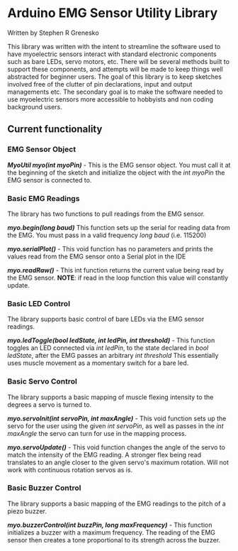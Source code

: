 # Arduino EMG Sensor Utility Library
Written by Stephen R Grenesko

This library was written with the intent to streamline the software used to have myoelectric sensors interact with standard electronic components such as bare LEDs, servo motors, etc. There will be several methods built to support these components, and attempts will be made to keep things well abstracted for beginner users. The goal of this library is to keep sketches involved free of the clutter of pin declarations, input and output managements etc. The secondary goal is to make the software needed to use myoelectric sensors more accessible to hobbyists and non coding background users.

## Current functionality

### EMG Sensor Object

***MyoUtil myo(int myoPin)*** - This is the EMG sensor object. You must call it at the beginning of the sketch and initialize the object with the *int myoPin* the EMG sensor is connected to.


### Basic EMG Readings

The library has two functions to pull readings from the EMG sensor.

***myo.begin(long baud)*** This function sets up the serial for reading data from the EMG. You must pass in a valid frequency *long baud*  (i.e. 115200) 

***myo.serialPlot()*** - This void function has no parameters and prints the values read from the EMG sensor onto a Serial plot in the IDE

***myo.readRaw()*** - This int function returns the current value being read by the EMG sensor. **NOTE**: if read in the loop function this value will constantly update.


### Basic LED Control

The library supports basic control of bare LEDs via the EMG sensor readings.

***myo.ledToggle(bool ledState, int ledPin, int threshold)*** - This function toggles an LED connected via *int ledPin*, to the state declared in *bool ledState*, after the EMG passes an arbitrary *int threshold* This essentially uses muscle movement as a momentary switch for a bare led.


### Basic Servo Control

The library supports a basic mapping of muscle flexing intensity to the degrees a servo is turned to.

***myo.servoInit(int servoPin, int maxAngle)*** - This void function sets up the servo for the user using the given *int servoPin*, as well as passes in the *int maxAngle* the servo can turn for use in the mapping process.

***myo.servoUpdate()*** - This void function changes the angle of the servo to match the intensity of the EMG reading. A stronger flex being read translates to an angle closer to the given servo's maximum rotation. Will not work with continuous rotation servos as is.


### Basic Buzzer Control

The library supports a basic mapping of the EMG readings to the pitch of a piezo buzzer.

***myo.buzzerControl(int buzzPin, long maxFrequency)*** - This function initializes a buzzer with a maximum frequency. The reading of the EMG sensor then creates a tone proportional to its strength across the buzzer.
